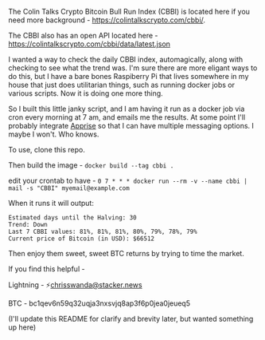 The Colin Talks Crypto Bitcoin Bull Run Index (CBBI) is located here if you need more background - https://colintalkscrypto.com/cbbi/.

The CBBI also has an open API located here - https://colintalkscrypto.com/cbbi/data/latest.json

I wanted a way to check the daily CBBI index, automagically, along with checking to see what the trend was.  I'm sure there are more eligant ways to do this, but I have a bare bones Raspiberry Pi that lives somewhere in my house that just does utilitarian things, such as running docker jobs or various scripts.  Now it is doing one more thing. 

So I built this little janky script, and I am having it run as a docker job via cron every morning at 7 am, and emails me the results.  At some point I'll probably integrate [Apprise](https://github.com/caronc/apprise) so that I can have multiple messaging options.  I maybe I won't.  Who knows. 

To use, clone this repo.

Then build the image - `docker build --tag cbbi .`

edit your crontab to have - `0 7 * * * docker run --rm -v --name cbbi | mail -s "CBBI" myemail@example.com`

When it runs it will output:
```
Estimated days until the Halving: 30
Trend: Down
Last 7 CBBI values: 81%, 81%, 81%, 80%, 79%, 78%, 79%
Current price of Bitcoin (in USD): $66512
```

Then enjoy them sweet, sweet BTC returns by trying to time the market.

If you find this helpful -  

Lightning - ⚡️chrisswanda@stacker.news

BTC - bc1qev6n59q32uqja3nxsvjq8ap3f6p0jea0jeueq5

(I'll update this README for clarify and brevity later, but wanted something up here)

